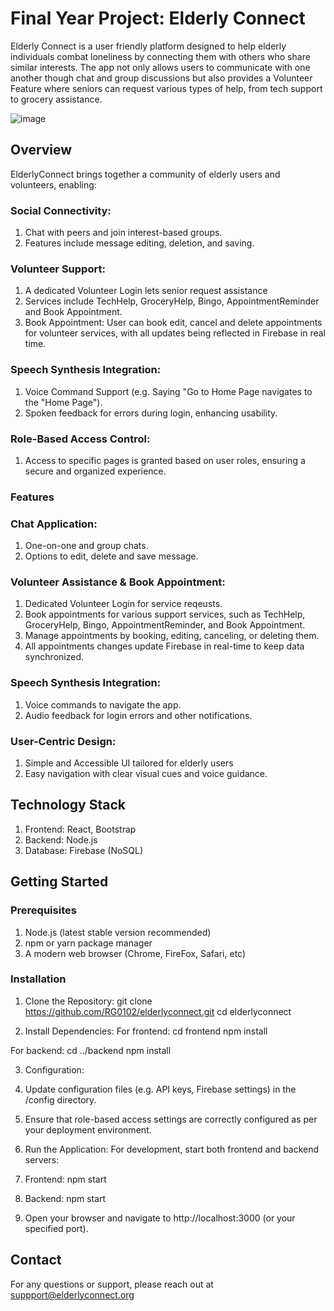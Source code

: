 ﻿# Final Year Project: Elderly Connect

Elderly Connect is a user friendly platform designed to help elderly individuals combat loneliness by connecting them with others who share similar interests. The app not only allows users to communicate with one another though chat and group discussions but also provides a Volunteer Feature where seniors can request various types of help, from tech support to grocery assistance. 

![image](https://github.com/user-attachments/assets/84d08276-d6d6-4bfd-a4c7-a11cad4a0890)

## Overview
ElderlyConnect brings together a community of elderly users and volunteers, enabling:
### Social Connectivity:
1. Chat with peers and join interest-based groups.
2. Features include message editing, deletion, and saving.

### Volunteer Support:
1. A dedicated Volunteer Login lets senior request assistance
2. Services include TechHelp, GroceryHelp, Bingo, AppointmentReminder and Book Appointment.
3. Book Appointment: User can book edit, cancel and delete appointments for volunteer services, with all updates being reflected in Firebase in real time.

### Speech Synthesis Integration:
1. Voice Command Support (e.g. Saying "Go to Home Page navigates to the "Home Page").
2. Spoken feedback for errors during login, enhancing usability.

### Role-Based Access Control:
1. Access to specific pages is granted based on user roles, ensuring a secure and organized experience.

### Features
### Chat Application:
1. One-on-one and group chats.
2. Options to edit, delete and save message.

### Volunteer Assistance & Book Appointment:
1. Dedicated Volunteer Login for service reqeusts.
2. Book appointments for various support services, such as TechHelp, GroceryHelp, Bingo, AppointmentReminder, and Book Appointment.
3. Manage appointments by booking, editing, canceling, or deleting them.
4. All appointments changes update Firebase in real-time to keep data synchronized.
   
### Speech Synthesis Integration:
1. Voice commands to navigate the app.
2. Audio feedback for login errors and other notifications.

### User-Centric Design:
1. Simple and Accessible UI tailored for elderly users
2. Easy navigation with clear visual cues and voice guidance.

## Technology Stack
1. Frontend: React, Bootstrap
2. Backend: Node.js
3. Database: Firebase (NoSQL)

## Getting Started

### Prerequisites

1. Node.js (latest stable version recommended)
2. npm or yarn package manager
3. A modern web browser (Chrome, FireFox, Safari, etc)

### Installation
1. Clone the Repository:
git clone https://github.com/RG0102/elderlyconnect.git
cd elderlyconnect

2. Install Dependencies:
For frontend:
cd frontend
npm install

For backend:
cd ../backend
npm install

3. Configuration:
1. Update configuration files (e.g. API keys, Firebase settings) in the /config directory.
2. Ensure that role-based access settings are correctly configured as per your deployment environment.

4. Run the Application:
For development, start both frontend and backend servers:

1. Frontend:
npm start

2. Backend:
npm start

3. Open your browser and navigate to http://localhost:3000 (or your specified port).

## Contact 
For any questions or support, please reach out at suppport@elderlyconnect.org




